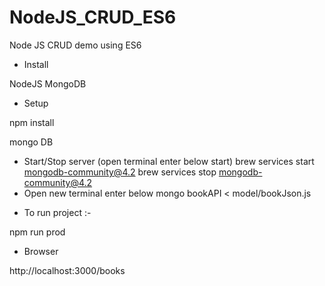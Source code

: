 # NodeJS_CRUD_ES6

Node JS CRUD demo using ES6

* Install

NodeJS
MongoDB

* Setup
 
 npm install

 
 mongo DB

  - Start/Stop server (open terminal enter below start)
    brew services start mongodb-community@4.2
    brew services stop mongodb-community@4.2
  - Open new terminal enter below
    mongo bookAPI < model/bookJson.js

* To run project :-
 
 npm run prod

* Browser
 
 http://localhost:3000/books
